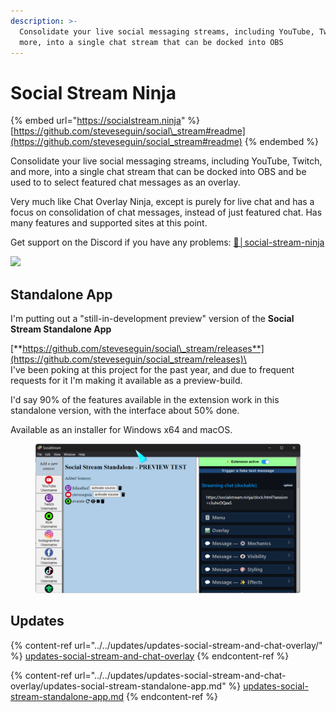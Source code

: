 ```yaml
---
description: >-
  Consolidate your live social messaging streams, including YouTube, Twitch, and
  more, into a single chat stream that can be docked into OBS
---
```


# Social Stream Ninja

{% embed url="https://socialstream.ninja" %}
[https://github.com/steveseguin/social\_stream#readme](https://github.com/steveseguin/social_stream#readme)
{% endembed %}

Consolidate your live social messaging streams, including YouTube, Twitch, and more, into a single chat stream that can be docked into OBS and be used to to select featured chat messages as an overlay.

Very much like Chat Overlay Ninja, except is purely for live chat and has a focus on consolidation of chat messages, instead of just featured chat. Has many features and supported sites at this point.

Get support on the Discord if you have any problems: [💬│social-stream-ninja](https://discord.gg/6Wbu848w94)

![](<../../.gitbook/assets/image (98) (1) (1) (1).png>)

## Standalone App

I'm putting out a "still-in-development preview" version of the **Social Stream Standalone App**

[**https://github.com/steveseguin/social\_stream/releases**](https://github.com/steveseguin/social_stream/releases)\
\
I've been poking at this project for the past year, and due to frequent requests for it I'm making it available as a preview-build.

I'd say 90% of the features available in the extension work in this standalone version, with the interface about 50% done.

Available as an installer for Windows x64 and macOS.

<figure><img src="../../.gitbook/assets/image (1) (1) (1) (1) (1) (1) (1) (1) (1) (1) (1) (1) (1) (1) (1) (1).png" alt=""><figcaption></figcaption></figure>

## Updates

{% content-ref url="../../updates/updates-social-stream-and-chat-overlay/" %}
[updates-social-stream-and-chat-overlay](../../updates/updates-social-stream-and-chat-overlay/)
{% endcontent-ref %}

{% content-ref url="../../updates/updates-social-stream-and-chat-overlay/updates-social-stream-standalone-app.md" %}
[updates-social-stream-standalone-app.md](../../updates/updates-social-stream-and-chat-overlay/updates-social-stream-standalone-app.md)
{% endcontent-ref %}
